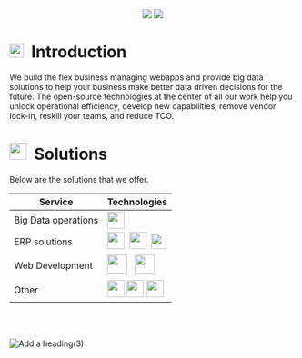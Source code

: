 <div align="center">
  <img src="https://user-images.githubusercontent.com/25063903/162040620-4d739472-27a3-4522-98f2-c1a615eb6086.svg#gh-dark-mode-only">
  <img src="https://user-images.githubusercontent.com/25063903/162039648-77aca1ed-27ae-42c5-9412-fb2e750a8567.svg#gh-light-mode-only">
</div>

# <img height="25px" width="25px" src="https://user-images.githubusercontent.com/25063903/162043486-3831127d-297a-4929-950f-6982322e9462.png"> &nbsp;Introduction
We build the flex business managing webapps and provide big data solutions to help your business make better data driven decisions for the future. The open-source technologies at the center of all our work help you unlock operational efficiency, develop new capabilities, remove vendor lock-in, reskill your teams, and reduce TCO.

# <img height="30px" width="30px" src="https://user-images.githubusercontent.com/25063903/162294586-b1676fb8-8807-4cf0-a031-a55c31783398.png"> &nbsp;Solutions

Below are the solutions that we offer.

| Service | Technologies |
|---------|--------------|
| Big Data operations | <img height="30px" width="30px" src="https://user-images.githubusercontent.com/25063903/162290786-60af8a3d-eea9-430a-a0c9-cd91ededd8b9.svg"> |
| ERP solutions | <img height="30px" width="30px" src="https://user-images.githubusercontent.com/25063903/162291264-d60e4d0e-a5a2-49f3-b664-1284e4c8dd21.svg">&nbsp;&nbsp;<img height="30px" width="30px" src="https://user-images.githubusercontent.com/25063903/162291418-62f4284f-118b-4b1c-8c1f-abc31ed0eb20.svg">&nbsp;&nbsp;<img height="27px" width="27px" src="https://user-images.githubusercontent.com/25063903/162302314-1f997328-9641-4bf3-96cd-256aa66b5ec5.png"> |
| Web Development | <img height="35px" width="35px" src="https://user-images.githubusercontent.com/25063903/162304619-e778360d-b6bd-448c-80bb-aa22d5c2d4c4.svg">&nbsp;&nbsp;&nbsp;<img height="35px" width="35px" src="https://user-images.githubusercontent.com/25063903/162305503-3a9a3634-6af1-499e-a179-659e70a51280.svg"> |
| Other | <img height="30px" width="30px" src="https://user-images.githubusercontent.com/25063903/162298374-97ff9396-c2e5-49c8-ab7e-8448d874f4cd.svg"> <img height="30px" width="30px" src="https://user-images.githubusercontent.com/25063903/162300180-8090b24c-7b7f-45b2-9e23-ba935fabf157.svg"> <img height="30px" width="30px" src="https://user-images.githubusercontent.com/25063903/162301111-6eef53db-72fd-4d5b-b15d-fb89e4c3d97a.svg"> |


<br/><br/>

![Add a heading(3)](https://user-images.githubusercontent.com/25063903/162057301-fa245412-96a9-44e8-93c5-fc26ce2db073.gif)
